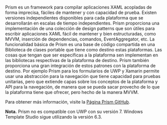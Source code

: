 ﻿Prism es un framework para compilar aplicaciones XAML acopladas de forma imprecisa, fáciles de mantener y con capacidad de prueba. Existen versiones independientes disponibles para cada plataforma que se desarrollarán en escalas de tiempo independientes. Prism proporciona una implementación de una colección de design patterns que son útiles para escribir aplicaciones XAML fácil de mantener y bien estructuradas, como MVVM, inserción de dependencias, comandos, EventAggregator, etc. La funcionalidad básica de Prism es una base de código compartida en una Biblioteca de clases portable que tiene como destino estas plataformas. Las cosas que tengan que ser específicas a la plataforma sen implementan en las bibliotecas respectivas de la plataforma de destino. Prism también proporciona una gran integración de estos patrones con la plataforma de destino. Por ejemplo Prism para los formularios de UWP y Xamarin permite usar una abstracción para la navegación que tiene capacidad para pruebas unitarias, pero que extiende capas sobre los conceptos de la plataforma y API para la navegación, de manera que se pueda sacar provecho de lo que la plataforma tiene que ofrecer, pero hecho de la manera MVVM.

Para obtener más información, visite la [Página Prism GitHub](https://github.com/PrismLibrary/Prism).

**Nota.** Prism no es compatible con UWP con su versión 7. Windows Template Studio sigue utilizando la versión 6.3.
